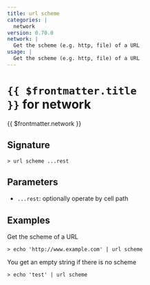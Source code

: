 ```yaml
---
title: url scheme
categories: |
  network
version: 0.70.0
network: |
  Get the scheme (e.g. http, file) of a URL
usage: |
  Get the scheme (e.g. http, file) of a URL
---
```


# <code>{{ $frontmatter.title }}</code> for network

<div class='command-title'>{{ $frontmatter.network }}</div>

## Signature

```> url scheme ...rest```

## Parameters

 -  `...rest`: optionally operate by cell path

## Examples

Get the scheme of a URL
```shell
> echo 'http://www.example.com' | url scheme
```

You get an empty string if there is no scheme
```shell
> echo 'test' | url scheme
```
